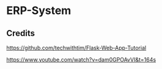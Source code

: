 # ERP-System

## Credits
https://github.com/techwithtim/Flask-Web-App-Tutorial


https://www.youtube.com/watch?v=dam0GPOAvVI&t=164s
